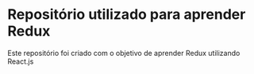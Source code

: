 # Repositório utilizado para aprender Redux

Este repositório foi criado com o objetivo de aprender Redux utilizando React.js
